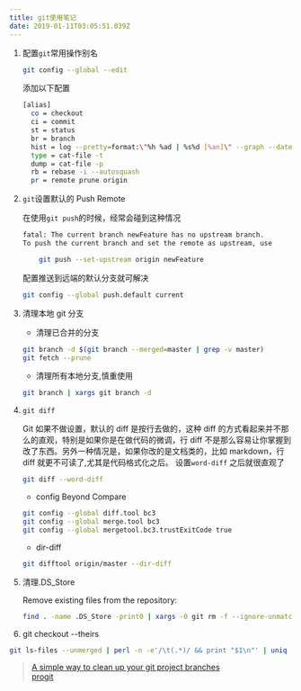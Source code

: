 ```yaml
---
title: git使用笔记
date: 2019-01-11T03:05:51.039Z
---
```


1.  配置`git`常用操作别名

    ```bash
    git config --global --edit
    ```

    添加以下配置

    ```bash
    [alias]
      co = checkout
      ci = commit
      st = status
      br = branch
      hist = log --pretty=format:\"%h %ad | %s%d [%an]\" --graph --date=short
      type = cat-file -t
      dump = cat-file -p
      rb = rebase -i --autosquash
      pr = remote prune origin
    ```

1.  `git`设置默认的 Push Remote

    在使用`git push`的时候，经常会碰到这种情况

    ```bash
    fatal: The current branch newFeature has no upstream branch.
    To push the current branch and set the remote as upstream, use

        git push --set-upstream origin newFeature
    ```

    配置推送到远端的默认分支就可解决

    ```bash
    git config --global push.default current
    ```

1.  清理本地 git 分支

    - 清理已合并的分支

    ```bash
    git branch -d $(git branch --merged=master | grep -v master)
    git fetch --prune
    ```

    - 清理所有本地分支,慎重使用

    ```bash
    git branch | xargs git branch -d
    ```

1. `git diff`

    Git 如果不做设置，默认的 diff 是按行去做的，这种 diff 的方式看起来并不那么的直观，特别是如果你是在做代码的微调，行 diff 不是那么容易让你掌握到改了东西。另外一种情况是，如果你改的是文档类的，比如 markdown，行 diff 就更不可读了,尤其是代码格式化之后。
    设置`word-diff` 之后就很直观了

    ```bash
    git diff --word-diff

    ```

    - config Beyond Compare

    ```bash
    git config --global diff.tool bc3
    git config --global merge.tool bc3
    git config --global mergetool.bc3.trustExitCode true
    ```

    - dir-diff

    ```bash
    git difftool origin/master --dir-diff
    ```

1. 清理.DS_Store

    Remove existing files from the repository:  
    ```sh
    find . -name .DS_Store -print0 | xargs -0 git rm -f --ignore-unmatch
    ```

1. git checkout --theirs

  ```bash
  git ls-files --unmerged | perl -n -e'/\t(.*)/ && print "$1\n"' | uniq | xargs -r git checkout --theirs --
  ```

> [A simple way to clean up your git project branches](https://medium.com/@FlorentDestrema/a-simple-way-to-clean-up-your-git-project-branches-283b87478fbc)  
>[progit](https://gitee.com/progit/)
